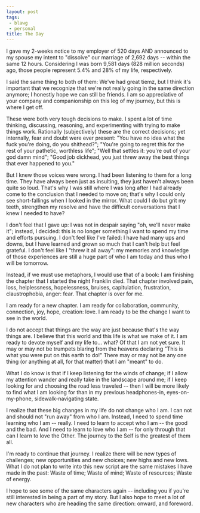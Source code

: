 ```yaml
---
layout: post
tags:
 - blawg
 - personal
title: The Day
---
```


I gave my 2-weeks notice to my employer of 520 days AND announced to my spouse my intent to "dissolve" our marriage of 2,692 days -- within the same 12 hours. Considering I was born 9,581 days (828 million seconds) ago, those people represent 5.4% and 28% of my life, respectively.

I said the same thing to both of them: We've had great tiemz, but I think it's important that we recognize that we're not really going in the same direction anymore; I honestly hope we can still be friends. I am so appreciative of your company and companionship on this leg of my journey, but this is where I get off.

These were both very tough decisions to make. I spent a lot of time thinking, discussing, reasoning, and experimenting with trying to make things work. Rationally (subjectively) these are the correct decisions; yet internally, fear and doubt were ever present: "You have no idea what the fuck you're doing, do you shithead?"; "You're going to regret this for the rest of your pathetic, worthless life"; "Well that settles it: you're out of your god damn mind"; "Good job dickhead, you just threw away the best things that ever happened to you."

But I knew those voices were wrong. I had been listening to them for a long time. They have always been just as insulting, they just haven't always been quite so loud. That's why I was still where I was long after I had already come to the conclusion that I needed to move on; that's why I could only see short-fallings when I looked in the mirror. What could I do but grit my teeth, strengthen my resolve and have the difficult conversations that I knew I needed to have?

I don't feel that I gave up: I was not in despair saying "oh, we'll never make it"; instead, I decided: this is no longer something I want to spend my time and efforts pursuing. I don't feel like I've failed: I have had many ups and downs, but I have learned and grown so much that I can't help but feel grateful. I don't feel like I "threw it all away": my memories and knowledge of those experiences are still a huge part of who I am today and thus who I will be tomorrow.

Instead, if we must use metaphors, I would use that of a book: I am finishing the chapter that I started the night Franklin died. That chapter involved pain, loss, helplessness, hopelessness, bruises, capitulation, frustration, claustrophobia, anger: fear. That chapter is over for me.

I am ready for a new chapter. I am ready for collaboration, community, connection, joy, hope, creation: love. I am ready to be the change I want to see in the world.

I do not accept that things are the way are just because that's the way things are. I believe that this world and this life is what we make of it. I am ready to devote myself and my life to... what? Of that I am not yet sure. It may or may not be trumpets blaring from the heavens declaring "This is what you were put on this earth to do!" There may or may not be any one thing (or anything at all, for that matter) that I am "meant" to do.

What I do know is that if I keep listening for the winds of change; if I allow my attention wander and really take in the landscape around me; if I keep looking for and choosing the road less traveled -- then I will be more likely to find what I am looking for than in my previous headphones-in, eyes-on-my-phone, sidewalk-navigating state.

I realize that these big changes in my life do not change who I am. I can not and should not "run away" from who I am. Instead, I need to spend time learning who I am -- really. I need to learn to accept who I am -- the good and the bad. And I need to learn to love who I am -- for only through that can I learn to love the Other. The journey to the Self is the greatest of them all.

I'm ready to continue that journey. I realize there will be new types of challenges; new opportunities and new choices; new highs and new lows. What I do not plan to write into this new script are the same mistakes I have made in the past: Waste of time; Waste of mind; Waste of resources; Waste of energy.

I hope to see some of the same characters again -- including you if you're still interested in being a part of my story. But I also hope to meet a lot of new characters who are heading the same direction: onward, and foreword.
